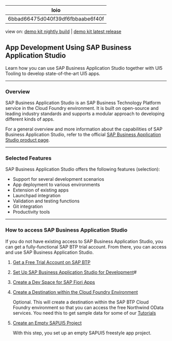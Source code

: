 <!-- loio6bbad66475d040f39df6fbbaabe6f40f -->

| loio |
| -----|
| 6bbad66475d040f39df6fbbaabe6f40f |

<div id="loio">

view on: [demo kit nightly build](https://openui5nightly.hana.ondemand.com/#/topic/6bbad66475d040f39df6fbbaabe6f40f) | [demo kit latest release](https://openui5.hana.ondemand.com/#/topic/6bbad66475d040f39df6fbbaabe6f40f)</div>

## App Development Using SAP Business Application Studio

Learn how you can use SAP Business Application Studio together with UI5 Tooling to develop state-of-the-art UI5 apps.

***

<a name="loio6bbad66475d040f39df6fbbaabe6f40f__section_w2q_sky_ymb"/>

### Overview

SAP Business Application Studio is an SAP Business Technology Platform service in the Cloud Foundry environment. It is built on open-source and leading industry standards and supports a modular approach to developing different kinds of apps.

For a general overview and more information about the capabilities of SAP Business Application Studio, refer to the official [SAP Business Application Studio product page](https://help.sap.com/viewer/product/SAP%20Business%20Application%20Studio/Cloud/en-US).

***

<a name="loio6bbad66475d040f39df6fbbaabe6f40f__section_chw_xrb_vmb"/>

### Selected Features

SAP Business Application Studio offers the following features \(selection\):

-   Support for several development scenarios
-   App deployment to various environments
-   Extension of existing apps
-   Launchpad integration
-   Validation and testing functions
-   Git integration
-   Productivity tools

***

<a name="loio6bbad66475d040f39df6fbbaabe6f40f__section_v1r_lcs_ymb"/>

### How to access SAP Business Application Studio

If you do not have existing access to SAP Business Application Studio, you can get a fully-functional SAP BTP trial account. From there, you can access and use SAP Business Application Studio.

1.  [Get a Free Trial Account on SAP BTP](https://developers.sap.com/tutorials/hcp-create-trial-account.html)
2.  [Set Up SAP Business Application Studio for Development](https://developers.sap.com/tutorials/appstudio-onboarding.html)\#
3.  [Create a Dev Space for SAP Fiori Apps](https://developers.sap.com/tutorials/appstudio-devspace-fiori-create.html)
4.  [Create a Destination within the Cloud Foundry Environment](https://developers.sap.com/tutorials/cp-cf-create-destination.html)

    Optional. This will create a destination within the SAP BTP Cloud Foundry environment so that you can access the free Northwind OData services. You need this to get sample data for some of our [Tutorials](Get_Started_Setup_Tutorials_and_Demo_Apps_8b49fc1.md)

5.  [Create an Empty SAPUI5 Project](https://developers.sap.com/tutorials/sapui5-101-create-project.html)

    With this step, you set up an empty SAPUI5 freestyle app project.


